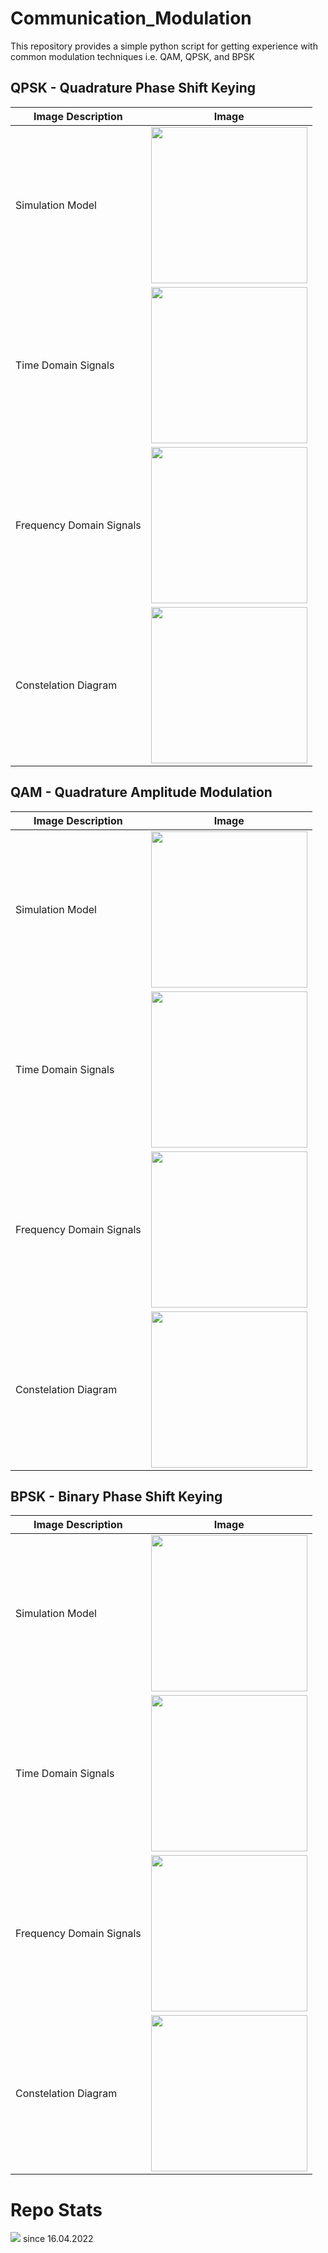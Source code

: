 # Communication_Modulation
This repository provides a simple python script for getting experience with common modulation techniques i.e. QAM, QPSK, and BPSK

## QPSK - Quadrature Phase Shift Keying

Image Description |  Image
------------ |  -------------
Simulation Model |  <img src="https://github.com/sascha-kirch/Communication_Modulation/blob/main/imgs/psk_model.PNG" width="250" /> 
Time Domain Signals |  <img src="https://github.com/sascha-kirch/Communication_Modulation/blob/main/imgs/psk_timedomain.PNG" width="250" /> 
Frequency Domain Signals |  <img src="https://github.com/sascha-kirch/Communication_Modulation/blob/main/imgs/psk_fft.PNG" width="250" /> 
Constelation Diagram |  <img src="https://github.com/sascha-kirch/Communication_Modulation/blob/main/imgs/psk_constulation.PNG" width="250" /> 

## QAM - Quadrature Amplitude Modulation

Image Description |  Image
------------ |  -------------
Simulation Model |  <img src="https://github.com/sascha-kirch/Communication_Modulation/blob/main/imgs/qam_model.PNG" width="250" /> 
Time Domain Signals |  <img src="https://github.com/sascha-kirch/Communication_Modulation/blob/main/imgs/qam_timedomain.PNG" width="250" /> 
Frequency Domain Signals |  <img src="https://github.com/sascha-kirch/Communication_Modulation/blob/main/imgs/qam_fft.PNG" width="250" /> 
Constelation Diagram |  <img src="https://github.com/sascha-kirch/Communication_Modulation/blob/main/imgs/qam_constulation.PNG" width="250" /> 

## BPSK - Binary Phase Shift Keying

Image Description |  Image
------------ |  -------------
Simulation Model |  <img src="https://github.com/sascha-kirch/Communication_Modulation/blob/main/imgs/bpsk_model.PNG" width="250" /> 
Time Domain Signals |  <img src="https://github.com/sascha-kirch/Communication_Modulation/blob/main/imgs/bpsk_timedomain.PNG" width="250" /> 
Frequency Domain Signals |  <img src="https://github.com/sascha-kirch/Communication_Modulation/blob/main/imgs/bpsk_fft.PNG" width="250" /> 
Constelation Diagram |  <img src="https://github.com/sascha-kirch/Communication_Modulation/blob/main/imgs/bpsk_constulation.PNG" width="250" /> 

# Repo Stats
![](https://komarev.com/ghpvc/?username=saschakirchCommunicationModulation&color=yellow) since 16.04.2022

